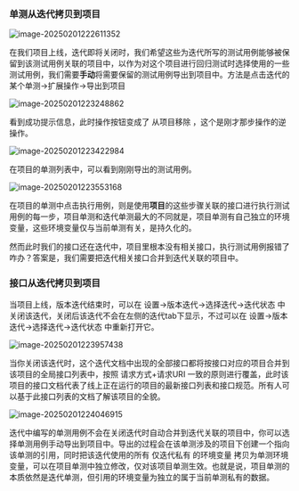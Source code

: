 ### 

### 单测从迭代拷贝到项目

![image-20250201222611352](https://gitee.com/onlinetool/mypostman/raw/master/doc/images/image-20250201222611352.png)

在我们项目上线，迭代即将关闭时，我们希望这些为迭代所写的测试用例能够被保留到该测试用例关联的项目中，以作为对这个项目进行回归测试时选择使用的一些测试用例，我们需要**手动**将需要保留的测试用例导出到项目中。方法是点击迭代的某个单测->扩展操作->导出到项目

![image-20250201223248862](https://gitee.com/onlinetool/mypostman/raw/master/doc/images/image-20250201223248862.png)

看到成功提示信息，此时操作按钮变成了 从项目移除 ，这个是刚才那步操作的逆操作。

![image-20250201223422984](https://gitee.com/onlinetool/mypostman/raw/master/doc/images/image-20250201223422984.png)

在项目的单测列表中，可以看到刚刚导出的测试用例。

![image-20250201223553168](https://gitee.com/onlinetool/mypostman/raw/master/doc/images/image-20250201223553168.png)

在项目的单测中点击执行用例，则是使用**项目**的这些步骤关联的接口进行执行测试用例的每一步，项目单测和迭代单测最大的不同就是，项目单测有自己独立的环境变量，这些环境变量仅与当前单测有关，是持久化的。

然而此时我们的接口还在迭代中，项目里根本没有相关接口，执行测试用例报错了咋办？答案是，我们需要把迭代相关接口合并到迭代关联的项目中。

### 接口从迭代拷贝到项目

当项目上线，版本迭代结束时，可以在 设置->版本迭代->选择迭代->迭代状态 中关闭该迭代，关闭后该迭代不会在左侧的迭代tab下显示，不过可以在 设置->版本迭代->选择迭代->迭代状态 中重新打开它。

![image-20250201223957438](https://gitee.com/onlinetool/mypostman/raw/master/doc/images/image-20250201223957438.png)

当你关闭该迭代时，这个迭代文档中出现的全部接口都将按接口对应的项目合并到该项目的全局接口列表中，按照 请求方式+请求URI 一致的原则进行覆盖，此时该项目的接口文档代表了线上正在运行的项目的最新接口列表和接口规范。所有人可以基于此接口列表的文档了解该项目的全貌。

![image-20250201224046915](https://gitee.com/onlinetool/mypostman/raw/master/doc/images/image-20250201224046915.png)

迭代中编写的单测用例不会在关闭迭代时自动合并到迭代关联的项目中，你可以选择单测用例手动导出到项目中。导出的过程会在该单测涉及的项目下创建一个指向该单测的引用，同时把该迭代使用的所有 仅迭代私有 的环境变量 拷贝为单测环境变量，可以在项目单测中独立修改，仅对该项目单测生效。也就是说，项目单测的本质依然是迭代单测，但引用的环境变量为独立的属于当前单测私有的数据。
